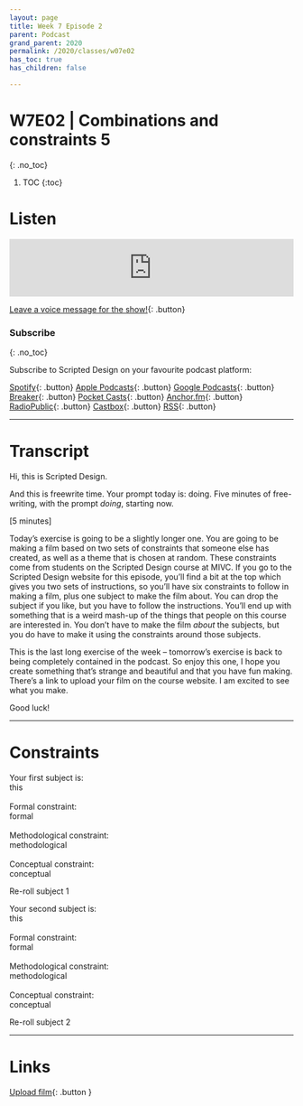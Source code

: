 ```yaml
---
layout: page
title: Week 7 Episode 2
parent: Podcast
grand_parent: 2020
permalink: /2020/classes/w07e02
has_toc: true
has_children: false

---
```


# W7E02 | Combinations and constraints 5
{: .no_toc}

1. TOC
{:toc}



# Listen

<iframe src="https://anchor.fm/scripteddesign/embed/episodes/S01-W07-E02-Scripted-Design--Week-7-Episode-2-el96pv" height="102px" width="100%" frameborder="0" scrolling="no"></iframe>
<br>

[Leave a voice message for the show!](https://anchor.fm/scripteddesign/message){: .button}

### Subscribe
{: .no_toc}

Subscribe to Scripted Design on your favourite podcast platform:

[Spotify](https://open.spotify.com/show/3sYD3KyPJXnIHUY2m2uFcy){: .button} [Apple Podcasts](https://podcasts.apple.com/nl/podcast/scripted-design/id1533696064?l=en){: .button} [Google Podcasts](https://www.google.com/podcasts?feed=aHR0cHM6Ly9hbmNob3IuZm0vcy8zN2QzMjZjNC9wb2RjYXN0L3Jzcw==){: .button} [Breaker](https://breaker.audio/scripted-design){: .button} [Pocket Casts](https://pca.st/h40ivs5f){: .button} [Anchor.fm](https://anchor.fm/scripteddesign){: .button} [RadioPublic](https://radiopublic.com/scripted-design-WaxpdP){: .button} [Castbox](https://castbox.fm/channel/Scripted-Design-id3371338){: .button} [RSS](https://anchor.fm/s/37d326c4/podcast/rss){: .button}

---




# Transcript

Hi, this is Scripted Design.

And this is freewrite time. Your prompt today is: doing. Five minutes of free-writing, with the prompt _doing_, starting now.

[5 minutes]

Today’s exercise is going to be a slightly longer one. You are going to be making a film based on two sets of constraints that someone else has created, as well as a theme that is chosen at random. These constraints come from students on the Scripted Design course at MIVC. If you go to the Scripted Design website for this episode, you’ll find a bit at the top which gives you two sets of instructions, so you’ll have six constraints to follow in making a film, plus one subject to make the film about. You can drop the subject if you like, but you have to follow the instructions. You’ll end up with something that is a weird mash-up of the things that people on this course are interested in. You don’t have to make the film _about_ the subjects, but you do have to make it using the constraints around those subjects.

This is the last long exercise of the week – tomorrow’s exercise is back to being completely contained in the podcast. So enjoy this one, I hope you create something that’s strange and beautiful and that you have fun making. There’s a link to upload your film on the course website. I am excited to see what you make.

Good luck!

---

# Constraints


<p class="centred">Your first subject is:<br>
<span id="s1" class="emphasis">this</span>
<br><br>
Formal constraint:<br>
<span id="f1" class="emphasis">formal</span><br><br>
Methodological constraint:<br>
<span id="m1" class="emphasis">methodological</span><br><br>
Conceptual constraint:<br>
<span id="c1" class="emphasis">conceptual</span>
</p>

<a onclick="newConstraint1()" class="button">Re-roll subject 1</a>

<p class="centred">Your second subject is:<br>
<span id="s2" class="emphasis">this</span>
<br><br>
Formal constraint:<br>
<span id="f2" class="emphasis">formal</span><br><br>
Methodological constraint:<br>
<span id="m2" class="emphasis">methodological</span><br><br>
Conceptual constraint:<br>
<span id="c2" class="emphasis">conceptual</span>
</p>

<a onclick="newConstraint2()" class="button">Re-roll subject 2</a>



<script type="text/javascript">
var subject = ["Laser","Scotland ","Precarious","Buildings in decay ","a fight","Relaxation","Lighters","Concerts","Morning Habits","Nature"];
var formal = ["Tunnelvision, flickering","each unique shot should be very contrasting in colours and patterns from the other: warm/cold, wet/dry","Non linear time-line chronology","quite static with some irregularities ","make it sad","Use nature","Fast","use your own concert footage.","Use only internet found footage","Things with organic shapes, shoot things with different textures, organic patters "];
var methodological = [" Jump cut between different scenes","Should not clearly see what you're looking at.","Childish point of view","Use existing footage, after having selected don't add new things later on","edit it chaotically","Make it slow, use long shots","Short","give the film an unexpected order for yourself.","Make it like a TV commercial","Film outside, shoot things with green color, shoot like we feel small - close up, film slowly, have a lot of pauses"];
var conceptual = ["Make it tense + make it sharp","Mystical","Make it unserious and workhaolic","Dusty ","make it end well, say sorry","Make it calm and peacefull","Different lights","sing along. dance along. ","Family drama","Make it green, make it dreamy"];
var a = 0;
var b = 0;

  function newConstraint1(){
    var a  = Math.floor(Math.random()*subject.length);
    var s1_ = subject[a];
    var f1_ = formal[a];
    var m1_ = methodological[a];
    var c1_ = conceptual[a];
    document.getElementById('s1').innerHTML = s1_;
    document.getElementById('f1').innerHTML = f1_;
    document.getElementById('m1').innerHTML = m1_;
    document.getElementById('c1').innerHTML = c1_;
  }
function newConstraint2(){
    var b  = Math.floor(Math.random()*subject.length);
    var s2_ = subject[b];
    var f2_ = formal[b];
    var m2_ = methodological[b];
    var c2_ = conceptual[b];
    document.getElementById('s2').innerHTML = s2_;
    document.getElementById('f2').innerHTML = f2_;
    document.getElementById('m2').innerHTML = m2_;
    document.getElementById('c2').innerHTML = c2_;
  }
function newConstraints() {
  newConstraint1();
  newConstraint2();
}

randomNumber  = (max, min, except) => {
    let num = Math.floor(Math.random() * (max - min +1)) + min;
    return (num === except) ? randomNumber(max, min, except) : num;
}

  newConstraints();
</script>

---


# Links


[Upload film](https://forms.gle/R4uqqgrCSzs2BvGA9){: .button }
